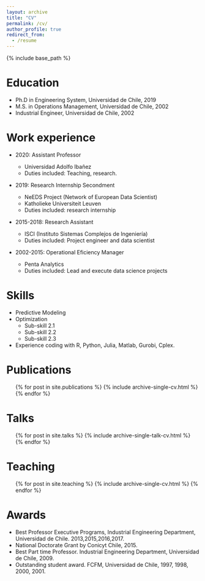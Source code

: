 ```yaml
---
layout: archive
title: "CV"
permalink: /cv/
author_profile: true
redirect_from:
  - /resume
---
```


{% include base_path %}

Education
======
* Ph.D in Engineering System, Universidad de Chile, 2019
* M.S. in Operations Management, Universidad de Chile, 2002
* Industrial Engineer, Universidad de Chile, 2002


Work experience
======
* 2020: Assistant Professor
  * Universidad Adolfo Ibañez
  * Duties included: Teaching, research.

* 2019: Research Internship Secondment
  * NeEDS Project (Network of European Data Scientist) 
  * Katholieke Universiteit Leuven
  * Duties included: research internship

* 2015-2018: Research Assistant
  * ISCI (Instituto Sistemas Complejos de Ingeniería)
  * Duties included: Project engineer and data scientist 

* 2002-2015: Operational Eficiency Manager
  * Penta Analytics
  * Duties included: Lead and execute data science projects
  
Skills
======
* Predictive Modeling
* Optimization
  * Sub-skill 2.1
  * Sub-skill 2.2
  * Sub-skill 2.3
* Experience coding with R, Python, Julia, Matlab, Gurobi, Cplex.

Publications
======
  <ul>{% for post in site.publications %}
    {% include archive-single-cv.html %}
  {% endfor %}</ul>
  
Talks
======
  <ul>{% for post in site.talks %}
    {% include archive-single-talk-cv.html %}
  {% endfor %}</ul>
  
Teaching
======
  <ul>{% for post in site.teaching %}
    {% include archive-single-cv.html %}
  {% endfor %}</ul>
  
Awards
======
* Best Professor Executive Programs, Industrial Engineering Department, Universidad de Chile. 2013,2015,2016,2017.
* National Doctorate Grant by Conicyt Chile, 2015.
* Best Part time Professor. Industrial Engineering Department, Universidad de Chile, 2009.
* Outstanding student award. FCFM, Universidad de Chile, 1997, 1998, 2000, 2001.



